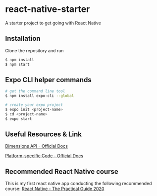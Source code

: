 # react-native-starter
A starter project to get going with React Native

## Installation
Clone the repository and run

```bash
$ npm install
$ npm start
```

## Expo CLI helper commands

```bash
# get the command line tool
$ npm install expo-cli --global

# create your expo project
$ expo init <project-name>
$ cd <project-name>
$ expo start
```

## Useful Resources & Link
[Dimensions API - Official Docs](https://facebook.github.io/react-native/docs/dimensions#docsNav)

[Platform-specific Code - Official Docs](https://facebook.github.io/react-native/docs/platform-specific-code)

## Recommended React Native course
This is my first react native app conducting the following recommended course:
[React Native - The Practical Guide 2020](https://www.udemy.com/course/react-native-the-practical-guide/)